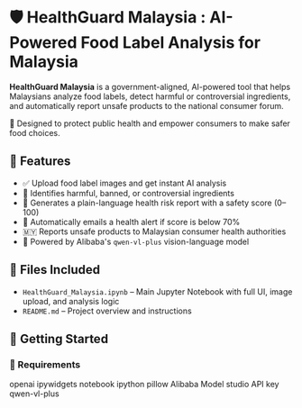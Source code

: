 # 🛡️ HealthGuard Malaysia	: AI-Powered Food Label Analysis for Malaysia

**HealthGuard Malaysia** is a government-aligned, AI-powered tool that helps Malaysians analyze food labels, detect harmful or controversial ingredients, and automatically report unsafe products to the national consumer forum.  

🚨 Designed to protect public health and empower consumers to make safer food choices.

## 📌 Features

- ✅ Upload food label images and get instant AI analysis
- 🔬 Identifies harmful, banned, or controversial ingredients
- 🧾 Generates a plain-language health risk report with a safety score (0–100)
- 📧 Automatically emails a health alert if score is below 70%
- 🇲🇾 Reports unsafe products to Malaysian consumer health authorities
- 🧠 Powered by Alibaba's `qwen-vl-plus` vision-language model


## 📂 Files Included

- `HealthGuard_Malaysia.ipynb` – Main Jupyter Notebook with full UI, image upload, and analysis logic
- `README.md` – Project overview and instructions


## 🚀 Getting Started

### 🔧 Requirements
openai
ipywidgets
notebook
ipython
pillow
Alibaba Model studio API key
qwen-vl-plus

